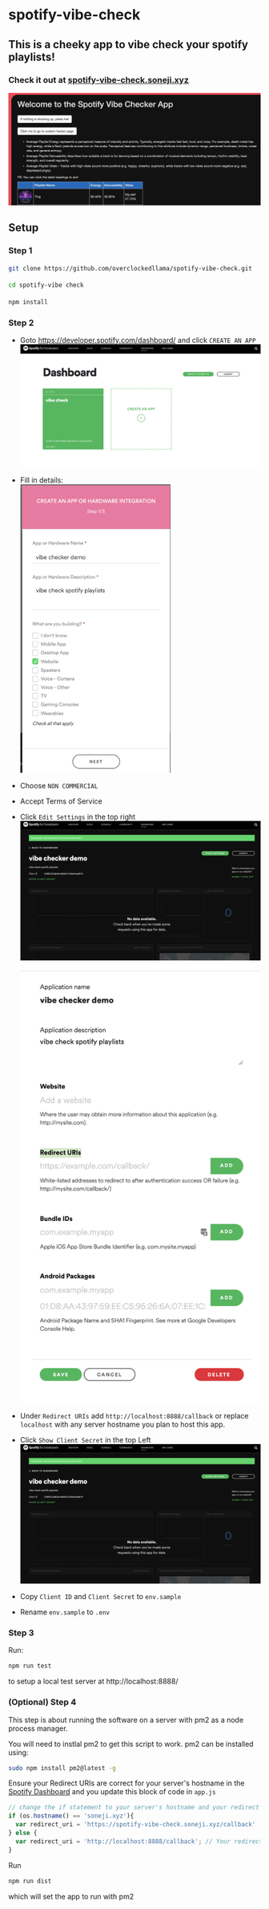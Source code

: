 # spotify-vibe-check

## This is a cheeky app to vibe check your spotify playlists!

### Check it out at [spotify-vibe-check.soneji.xyz](https://spotify-vibe-check.soneji.xyz)

![](assets/screenshot.png)

## Setup

### Step 1

```sh
git clone https://github.com/overclockedllama/spotify-vibe-check.git

cd spotify-vibe check

npm install
```

### Step 2

 - Goto https://developer.spotify.com/dashboard/ and click `CREATE AN APP`
 ![](assets/create.png)

 - Fill in details:
  <br><img src="assets/details.png" width=300>

 - Choose `NON COMMERCIAL`

 - Accept Terms of Service

 - Click `Edit Settings` in the top right
 ![](assets/secret.png)
 ![](assets/callback.png)

 - Under `Redirect URIs` add `http://localhost:8888/callback` or replace `localhost` with any server hostname you plan to host this app. 

 - Click `Show Client Secret` in the top Left
 ![](assets/secret.png)

 - Copy `Client ID` and `Client Secret` to `env.sample`

 - Rename `env.sample` to `.env`

### Step 3
Run:
```sh
npm run test
```
to setup a local test server at http://localhost:8888/ 

### (Optional) Step 4

This step is about running the software on a server with pm2 as a node process manager. 

You will need to instlal pm2 to get this script to work. pm2 can be installed using:
```sh
sudo npm install pm2@latest -g
```

Ensure your Redirect URIs are correct for your server's hostname in the [Spotify Dashboard](https://developer.spotify.com/dashboard/) and you update this block of code in `app.js`

```js
// change the if statement to your server's hostname and your redirect url you've set in spotify developer settings
if (os.hostname() == 'soneji.xyz'){
  var redirect_uri = 'https://spotify-vibe-check.soneji.xyz/callback'
} else {
  var redirect_uri = 'http://localhost:8888/callback'; // Your redirect uri
}
```

Run
```sh
npm run dist
```
which will set the app to run with pm2
